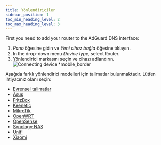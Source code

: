```yaml
---
title: Yönlendiriciler
sidebar_position: 1
toc_min_heading_level: 2
toc_max_heading_level: 3
---
```


First you need to add your router to the AdGuard DNS interface:

1. _Pano_ öğesine gidin ve _Yeni cihaz bağla_ öğesine tıklayın.
2. In the drop-down menu _Device type_, select Router.
3. Yönlendirici markasını seçin ve cihazı adlandırın.
   ![Connecting device \*mobile\_border](https://cdn.adtidy.org/content/kb/dns/private/new_dns/connect/choose_router.png)

Aşağıda farklı yönlendirici modelleri için talimatlar bulunmaktadır. Lütfen ihtiyacınız olanı seçin:

- [Evrensel talimatlar](/private-dns/connect-devices/routers/universal.md)
- [Asus](/private-dns/connect-devices/routers/asus.md)
- [FritzBox](/private-dns/connect-devices/routers/fritzbox.md)
- [Keenetic](/private-dns/connect-devices/routers/keenetic.md)
- [MikroTik](/private-dns/connect-devices/routers/mikrotik.md)
- [OpenWRT](/private-dns/connect-devices/routers/openwrt.md)
- [OpenSense](/private-dns/connect-devices/routers/opnsense.md)
- [Synology NAS](/private-dns/connect-devices/routers/synology-nas.md)
- [Unifi](/private-dns/connect-devices/routers/unifi.md)
- [Xiaomi](/private-dns/connect-devices/routers/xiaomi.md)
